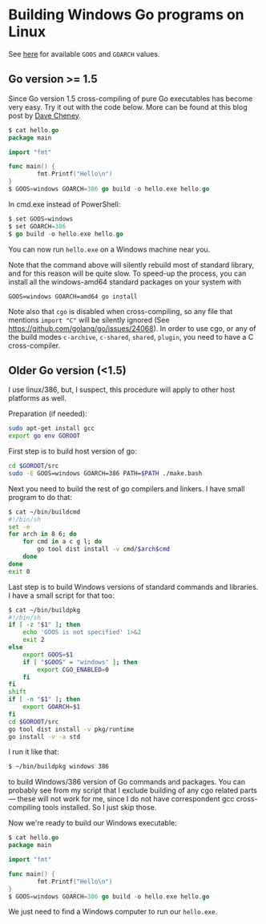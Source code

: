 # Building Windows Go programs on Linux

See [here](https://go.dev/doc/install/source#environment) for available `GOOS` and `GOARCH` values.

## Go version >= 1.5

Since Go version 1.5 cross-compiling of pure Go executables has become very easy. Try it out with the code below. More can be found at this blog post by [Dave Cheney][1].

[1]: http://dave.cheney.net/2015/08/22/cross-compilation-with-go-1-5

```go
$ cat hello.go
package main

import "fmt"

func main() {
        fmt.Printf("Hello\n")
}
$ GOOS=windows GOARCH=386 go build -o hello.exe hello.go
```

In cmd.exe instead of PowerShell:

```go
$ set GOOS=windows
$ set GOARCH=386
$ go build -o hello.exe hello.go
```

You can now run `hello.exe` on a Windows machine near you. 

Note that the command above will silently rebuild most of standard library, and for this reason will be quite slow. To speed-up the process, you can install all the windows-amd64 standard packages on your system with

```
GOOS=windows GOARCH=amd64 go install
```

Note also that `cgo` is disabled when cross-compiling, so any file that mentions `import "C"` will be silently ignored (See https://github.com/golang/go/issues/24068).  In order to use cgo, or any of the build modes `c-archive`, `c-shared`, `shared`, `plugin`, you need to have a C cross-compiler.


## Older Go version (<1.5)

I use linux/386, but, I suspect, this procedure will apply to other host platforms as well.

Preparation (if needed):
```sh
sudo apt-get install gcc
export go env GOROOT
```

First step is to build host version of go:

```sh
cd $GOROOT/src
sudo -E GOOS=windows GOARCH=386 PATH=$PATH ./make.bash
```

Next you need to build the rest of go compilers and linkers. I have small program to do that:

```sh
$ cat ~/bin/buildcmd
#!/bin/sh
set -e
for arch in 8 6; do
	for cmd in a c g l; do
		go tool dist install -v cmd/$arch$cmd
	done
done
exit 0
```

Last step is to build Windows versions of standard commands and libraries. I have a small script for that too:

```sh
$ cat ~/bin/buildpkg
#!/bin/sh
if [ -z "$1" ]; then
	echo 'GOOS is not specified' 1>&2
	exit 2
else
	export GOOS=$1
	if [ "$GOOS" = "windows" ]; then
		export CGO_ENABLED=0
	fi
fi
shift
if [ -n "$1" ]; then
	export GOARCH=$1
fi
cd $GOROOT/src
go tool dist install -v pkg/runtime
go install -v -a std
```

I run it like that:

```sh
$ ~/bin/buildpkg windows 386
```

to build Windows/386 version of Go commands and packages. You can probably see from my script that I exclude building of any cgo related parts &mdash; these will not work for me, since I do not have correspondent gcc cross-compiling tools installed. So I just skip those.

Now we're ready to build our Windows executable:

```go
$ cat hello.go
package main

import "fmt"

func main() {
        fmt.Printf("Hello\n")
}
$ GOOS=windows GOARCH=386 go build -o hello.exe hello.go
```

We just need to find a Windows computer to run our `hello.exe`.